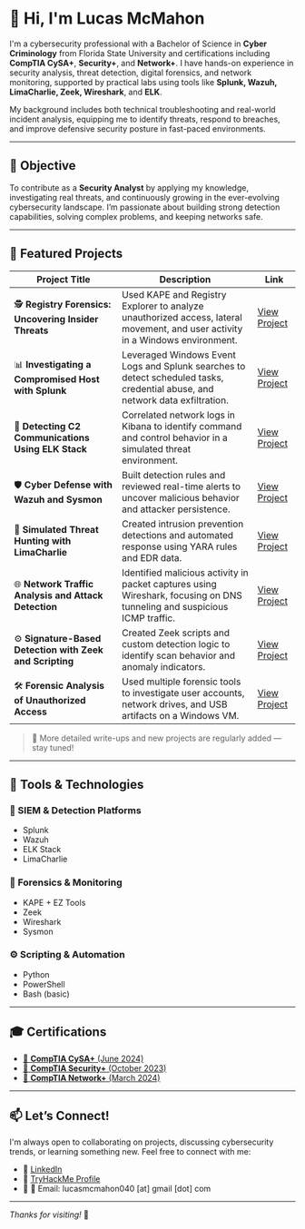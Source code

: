 # 👋 Hi, I'm Lucas McMahon

I'm a cybersecurity professional with a Bachelor of Science in **Cyber Criminology** from Florida State University and certifications including **CompTIA CySA+**, **Security+**, and **Network+**. I have hands-on experience in security analysis, threat detection, digital forensics, and network monitoring, supported by practical labs using tools like **Splunk, Wazuh, LimaCharlie, Zeek, Wireshark**, and **ELK**.

My background includes both technical troubleshooting and real-world incident analysis, equipping me to identify threats, respond to breaches, and improve defensive security posture in fast-paced environments.

---

## 🎯 Objective

To contribute as a **Security Analyst** by applying my knowledge, investigating real threats, and continuously growing in the ever-evolving cybersecurity landscape. I’m passionate about building strong detection capabilities, solving complex problems, and keeping networks safe.

---

## 🧪 Featured Projects

| Project Title | Description | Link |
|--------------|-------------|------|
| 🕵️ **Registry Forensics: Uncovering Insider Threats** | Used KAPE and Registry Explorer to analyze unauthorized access, lateral movement, and user activity in a Windows environment. | [View Project](https://github.com/LucasCodes8/Registry-Forensics-Uncovering-Insider-Threats-in-the-Secret-Recipe-Case) |
| 📊 **Investigating a Compromised Host with Splunk** | Leveraged Windows Event Logs and Splunk searches to detect scheduled tasks, credential abuse, and network data exfiltration. | [View Project](https://github.com/LucasCodes8/Investigating-a-Compromised-Host-Analyzing-Process-Execution-and-Payload-Delivery-Using-Splunk) |
| 🧠 **Detecting C2 Communications Using ELK Stack** | Correlated network logs in Kibana to identify command and control behavior in a simulated threat environment. | [View Project](https://github.com/LucasCodes8/Investigating-Command-and-Control-C2-Communication-Using-the-ELK-Stack-A-Network-Log-Analysis-Lab) |
| 🛡 **Cyber Defense with Wazuh and Sysmon** | Built detection rules and reviewed real-time alerts to uncover malicious behavior and attacker persistence. | [View Project](https://github.com/LucasCodes8/Using-Wazuh-and-Sysmon-for-Cyber-Defense) |
| 🧪 **Simulated Threat Hunting with LimaCharlie** | Created intrusion prevention detections and automated response using YARA rules and EDR data. | [View Project](https://github.com/LucasCodes8/Building-a-Robust-Cyber-Defense-Simulating-Threats-with-LimaCharlie) |
| 🌐 **Network Traffic Analysis and Attack Detection** | Identified malicious activity in packet captures using Wireshark, focusing on DNS tunneling and suspicious ICMP traffic. | [View Project](https://github.com/LucasCodes8/MyWork/blob/main/DetectingMITM.pdf) |
| ⚙️ **Signature-Based Detection with Zeek and Scripting** | Created Zeek scripts and custom detection logic to identify scan behavior and anomaly indicators. | [View Project](https://github.com/LucasCodes8/MyWork/blob/main/ZeekWriteup.pdf) |
| 🛠 **Forensic Analysis of Unauthorized Access** | Used multiple forensic tools to investigate user accounts, network drives, and USB artifacts on a Windows VM. | [View Project](https://github.com/LucasCodes8/Forensic-Analysis-of-Unauthorized-Access-on-Windows-VM/tree/main) |

> 📌 More detailed write-ups and new projects are regularly added — stay tuned!

---

## 🧰 Tools & Technologies

### 🔎 SIEM & Detection Platforms
- Splunk
- Wazuh
- ELK Stack
- LimaCharlie

### 🧠 Forensics & Monitoring
- KAPE + EZ Tools
- Zeek
- Wireshark
- Sysmon

### ⚙️ Scripting & Automation
- Python
- PowerShell
- Bash (basic)

---

## 🎓 Certifications

- [📜 **CompTIA CySA+** (June 2024)](https://www.credly.com/badges/52098228-2daa-448d-bfaf-a4746c6f15b6)
- [📜 **CompTIA Security+** (October 2023)](https://www.credly.com/badges/f1a4a071-7e7b-4d66-ad9f-64838df394a4/public_url)
- [📜 **CompTIA Network+** (March 2024)](https://www.credly.com/badges/ed2d25a0-145f-47ca-a69f-b7a503294494)

<!-- Optional: Add badge images for certs here -->

---

## 📫 Let’s Connect!

I'm always open to collaborating on projects, discussing cybersecurity trends, or learning something new. Feel free to connect with me:

- 🔗 [LinkedIn](https://www.linkedin.com/in/lucas-mcmahon-cybersec/)
- 📁 [TryHackMe Profile](https://tryhackme.com/p/Lucas88)
- 📨 📧 Email: lucasmcmahon040 [at] gmail [dot] com

---

_Thanks for visiting!_ 🚀
